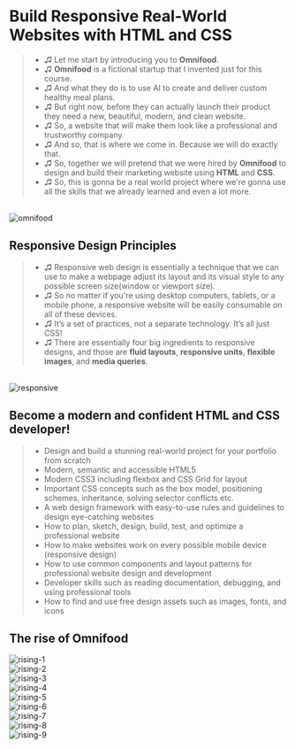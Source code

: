 # Build Responsive Real-World Websites with HTML and CSS

> - ♫ Let me start by introducing you to **Omnifood**.
> - ♫ **Omnifood** is a fictional startup that I invented just for this course.
> - ♫ And what they do is to use AI to create and deliver custom healthy meal plans.
> - ♫ But right now, before they can actually launch their product they need a new, beautiful, modern, and clean website.
> - ♫ So, a website that will make them look like a professional and trustworthy company.
> - ♫ And so, that is where we come in. Because we will do exactly that.
> - ♫ So, together we will pretend that we were hired by **Omnifood** to design and build their marketing website using **HTML** and **CSS**.
> - ♫ So, this is gonna be a real world project where we're gonna use all the skills that we already learned and even a lot more.

</br>

<img src="https://github.com/enesozmus/ResponsiveRealWorldWebsite/blob/master/img/omnifood.png" alt="omnifood">

## Responsive Design Principles

> - ♫ Responsive web design is essentially a technique that we can use to make a webpage adjust its layout and its visual style to any possible screen size(window or viewport size).
> - ♫ So no matter if you're using desktop computers, tablets, or a mobile phone, a responsive website will be easily consumable on all of these devices.
> - ♫ It’s a set of practices, not a separate technology. It’s all just CSS!
> - ♫ There are essentially four big ingredients to responsive designs, and those are **fluid layouts**, **responsive units**, **flexible images**, and **media queries**.

</br>

<img src="https://github.com/enesozmus/ResponsiveRealWorldWebsite/blob/master/img/responsive.png" alt="responsive">

## Become a modern and confident HTML and CSS developer!

> - Design and build a stunning real-world project for your portfolio from scratch
> - Modern, semantic and accessible HTML5
> - Modern CSS3 including flexbox and CSS Grid for layout
> - Important CSS concepts such as the box model, positioning schemes, inheritance, solving selector conflicts etc.
> - A web design framework with easy-to-use rules and guidelines to design eye-catching websites
> - How to plan, sketch, design, build, test, and optimize a professional website
> - How to make websites work on every possible mobile device (responsive design)
> - How to use common components and layout patterns for professional website design and development
> - Developer skills such as reading documentation, debugging, and using professional tools
> - How to find and use free design assets such as images, fonts, and icons

## The rise of Omnifood

<img src="https://github.com/enesozmus/ResponsiveRealWorldWebsite/blob/master/img/rising/rising-1.png" alt="rising-1">
</br>
<img src="https://github.com/enesozmus/ResponsiveRealWorldWebsite/blob/master/img/rising/rising-2.png" alt="rising-2">
</br>
<img src="https://github.com/enesozmus/ResponsiveRealWorldWebsite/blob/master/img/rising/rising-3.png" alt="rising-3">
</br>
<img src="https://github.com/enesozmus/ResponsiveRealWorldWebsite/blob/master/img/rising/rising-4.png" alt="rising-4">
</br>
<img src="https://github.com/enesozmus/ResponsiveRealWorldWebsite/blob/master/img/rising/rising-5.png" alt="rising-5">
</br>
<img src="https://github.com/enesozmus/ResponsiveRealWorldWebsite/blob/master/img/rising/rising-6.png" alt="rising-6">
</br>
<img src="https://github.com/enesozmus/ResponsiveRealWorldWebsite/blob/master/img/rising/rising-7.png" alt="rising-7">
</br>
<img src="https://github.com/enesozmus/ResponsiveRealWorldWebsite/blob/master/img/rising/rising-8.png" alt="rising-8">
</br>
<img src="https://github.com/enesozmus/ResponsiveRealWorldWebsite/blob/master/img/rising/rising-9.png" alt="rising-9">
